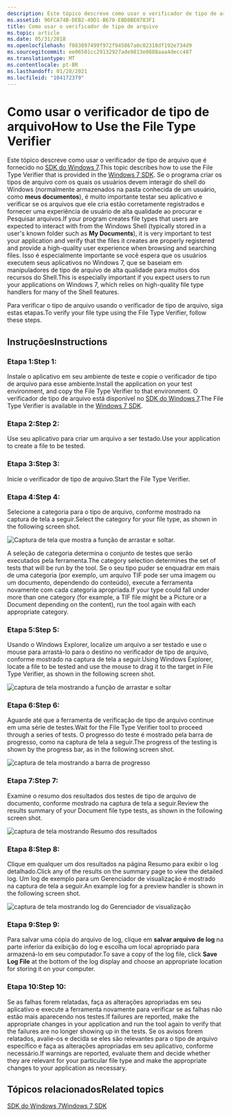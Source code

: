 ```yaml
---
description: Este tópico descreve como usar o verificador de tipo de arquivo que é fornecido no SDK do Windows 7.
ms.assetid: 96FCA74B-DEB2-49D1-B670-EBD8BE0783F1
title: Como usar o verificador de tipo de arquivo
ms.topic: article
ms.date: 05/31/2018
ms.openlocfilehash: f083897499f972f945867a0c02318df192e734d9
ms.sourcegitcommit: ee06501cc29132927ade9813e0888aaa4decc487
ms.translationtype: MT
ms.contentlocale: pt-BR
ms.lasthandoff: 01/28/2021
ms.locfileid: "104172379"
---
```

# <a name="how-to-use-the-file-type-verifier"></a><span data-ttu-id="fee04-103">Como usar o verificador de tipo de arquivo</span><span class="sxs-lookup"><span data-stu-id="fee04-103">How to Use the File Type Verifier</span></span>

<span data-ttu-id="fee04-104">Este tópico descreve como usar o verificador de tipo de arquivo que é fornecido no [SDK do Windows 7](https://msdn.microsoft.com/windowsvista/bb980924.aspx).</span><span class="sxs-lookup"><span data-stu-id="fee04-104">This topic describes how to use the File Type Verifier that is provided in the [Windows 7 SDK](https://msdn.microsoft.com/windowsvista/bb980924.aspx).</span></span> <span data-ttu-id="fee04-105">Se o programa criar os tipos de arquivo com os quais os usuários devem interagir do shell do Windows (normalmente armazenados na pasta conhecida de um usuário, como **meus documentos**), é muito importante testar seu aplicativo e verificar se os arquivos que ele cria estão corretamente registrados e fornecer uma experiência de usuário de alta qualidade ao procurar e Pesquisar arquivos.</span><span class="sxs-lookup"><span data-stu-id="fee04-105">If your program creates file types that users are expected to interact with from the Windows Shell (typically stored in a user's known folder such as **My Documents**), it is very important to test your application and verify that the files it creates are properly registered and provide a high-quality user experience when browsing and searching files.</span></span> <span data-ttu-id="fee04-106">Isso é especialmente importante se você espera que os usuários executem seus aplicativos no Windows 7, que se baseiam em manipuladores de tipo de arquivo de alta qualidade para muitos dos recursos do Shell.</span><span class="sxs-lookup"><span data-stu-id="fee04-106">This is especially important if you expect users to run your applications on Windows 7, which relies on high-quality file type handlers for many of the Shell features.</span></span>

<span data-ttu-id="fee04-107">Para verificar o tipo de arquivo usando o verificador de tipo de arquivo, siga estas etapas.</span><span class="sxs-lookup"><span data-stu-id="fee04-107">To verify your file type using the File Type Verifier, follow these steps.</span></span>

## <a name="instructions"></a><span data-ttu-id="fee04-108">Instruções</span><span class="sxs-lookup"><span data-stu-id="fee04-108">Instructions</span></span>

### <a name="step-1"></a><span data-ttu-id="fee04-109">Etapa 1:</span><span class="sxs-lookup"><span data-stu-id="fee04-109">Step 1:</span></span>

<span data-ttu-id="fee04-110">Instale o aplicativo em seu ambiente de teste e copie o verificador de tipo de arquivo para esse ambiente.</span><span class="sxs-lookup"><span data-stu-id="fee04-110">Install the application on your test environment, and copy the File Type Verifier to that environment.</span></span> <span data-ttu-id="fee04-111">O verificador de tipo de arquivo está disponível no [SDK do Windows 7](https://msdn.microsoft.com/windowsvista/bb980924.aspx).</span><span class="sxs-lookup"><span data-stu-id="fee04-111">The File Type Verifier is available in the [Windows 7 SDK](https://msdn.microsoft.com/windowsvista/bb980924.aspx).</span></span>

### <a name="step-2"></a><span data-ttu-id="fee04-112">Etapa 2:</span><span class="sxs-lookup"><span data-stu-id="fee04-112">Step 2:</span></span>

<span data-ttu-id="fee04-113">Use seu aplicativo para criar um arquivo a ser testado.</span><span class="sxs-lookup"><span data-stu-id="fee04-113">Use your application to create a file to be tested.</span></span>

### <a name="step-3"></a><span data-ttu-id="fee04-114">Etapa 3:</span><span class="sxs-lookup"><span data-stu-id="fee04-114">Step 3:</span></span>

<span data-ttu-id="fee04-115">Inicie o verificador de tipo de arquivo.</span><span class="sxs-lookup"><span data-stu-id="fee04-115">Start the File Type Verifier.</span></span>

### <a name="step-4"></a><span data-ttu-id="fee04-116">Etapa 4:</span><span class="sxs-lookup"><span data-stu-id="fee04-116">Step 4:</span></span>

<span data-ttu-id="fee04-117">Selecione a categoria para o tipo de arquivo, conforme mostrado na captura de tela a seguir.</span><span class="sxs-lookup"><span data-stu-id="fee04-117">Select the category for your file type, as shown in the following screen shot.</span></span>

![Captura de tela que mostra a função de arrastar e soltar.](images/file-assoc/filetypeverifier1.png)

<span data-ttu-id="fee04-119">A seleção de categoria determina o conjunto de testes que serão executados pela ferramenta.</span><span class="sxs-lookup"><span data-stu-id="fee04-119">The category selection determines the set of tests that will be run by the tool.</span></span> <span data-ttu-id="fee04-120">Se o seu tipo puder se enquadrar em mais de uma categoria (por exemplo, um arquivo TIF pode ser uma imagem ou um documento, dependendo do conteúdo), execute a ferramenta novamente com cada categoria apropriada.</span><span class="sxs-lookup"><span data-stu-id="fee04-120">If your type could fall under more than one category (for example, a TIF file might be a Picture or a Document depending on the content), run the tool again with each appropriate category.</span></span>

### <a name="step-5"></a><span data-ttu-id="fee04-121">Etapa 5:</span><span class="sxs-lookup"><span data-stu-id="fee04-121">Step 5:</span></span>

<span data-ttu-id="fee04-122">Usando o Windows Explorer, localize um arquivo a ser testado e use o mouse para arrastá-lo para o destino no verificador de tipo de arquivo, conforme mostrado na captura de tela a seguir.</span><span class="sxs-lookup"><span data-stu-id="fee04-122">Using Windows Explorer, locate a file to be tested and use the mouse to drag it to the target in File Type Verifier, as shown in the following screen shot.</span></span>

![captura de tela mostrando a função de arrastar e soltar](images/file-assoc/filetypeverifier2.png)

### <a name="step-6"></a><span data-ttu-id="fee04-124">Etapa 6:</span><span class="sxs-lookup"><span data-stu-id="fee04-124">Step 6:</span></span>

<span data-ttu-id="fee04-125">Aguarde até que a ferramenta de verificação de tipo de arquivo continue em uma série de testes.</span><span class="sxs-lookup"><span data-stu-id="fee04-125">Wait for the File Type Verifier tool to proceed through a series of tests.</span></span> <span data-ttu-id="fee04-126">O progresso do teste é mostrado pela barra de progresso, como na captura de tela a seguir.</span><span class="sxs-lookup"><span data-stu-id="fee04-126">The progress of the testing is shown by the progress bar, as in the following screen shot.</span></span>

![captura de tela mostrando a barra de progresso](images/file-assoc/filetypeverifier3.png)

### <a name="step-7"></a><span data-ttu-id="fee04-128">Etapa 7:</span><span class="sxs-lookup"><span data-stu-id="fee04-128">Step 7:</span></span>

<span data-ttu-id="fee04-129">Examine o resumo dos resultados dos testes de tipo de arquivo de documento, conforme mostrado na captura de tela a seguir.</span><span class="sxs-lookup"><span data-stu-id="fee04-129">Review the results summary of your Document file type tests, as shown in the following screen shot.</span></span>

![captura de tela mostrando Resumo dos resultados](images/file-assoc/filetypeverifier4.png)

### <a name="step-8"></a><span data-ttu-id="fee04-131">Etapa 8:</span><span class="sxs-lookup"><span data-stu-id="fee04-131">Step 8:</span></span>

<span data-ttu-id="fee04-132">Clique em qualquer um dos resultados na página Resumo para exibir o log detalhado.</span><span class="sxs-lookup"><span data-stu-id="fee04-132">Click any of the results on the summary page to view the detailed log.</span></span> <span data-ttu-id="fee04-133">Um log de exemplo para um Gerenciador de visualização é mostrado na captura de tela a seguir.</span><span class="sxs-lookup"><span data-stu-id="fee04-133">An example log for a preview handler is shown in the following screen shot.</span></span>

![captura de tela mostrando log do Gerenciador de visualização](images/file-assoc/filetypeverifier5.png)

### <a name="step-9"></a><span data-ttu-id="fee04-135">Etapa 9:</span><span class="sxs-lookup"><span data-stu-id="fee04-135">Step 9:</span></span>

<span data-ttu-id="fee04-136">Para salvar uma cópia do arquivo de log, clique em **salvar arquivo de log** na parte inferior da exibição do log e escolha um local apropriado para armazená-lo em seu computador.</span><span class="sxs-lookup"><span data-stu-id="fee04-136">To save a copy of the log file, click **Save Log File** at the bottom of the log display and choose an appropriate location for storing it on your computer.</span></span>

### <a name="step-10"></a><span data-ttu-id="fee04-137">Etapa 10:</span><span class="sxs-lookup"><span data-stu-id="fee04-137">Step 10:</span></span>

<span data-ttu-id="fee04-138">Se as falhas forem relatadas, faça as alterações apropriadas em seu aplicativo e execute a ferramenta novamente para verificar se as falhas não estão mais aparecendo nos testes.</span><span class="sxs-lookup"><span data-stu-id="fee04-138">If failures are reported, make the appropriate changes in your application and run the tool again to verify that the failures are no longer showing up in the tests.</span></span> <span data-ttu-id="fee04-139">Se os avisos forem relatados, avalie-os e decida se eles são relevantes para o tipo de arquivo específico e faça as alterações apropriadas em seu aplicativo, conforme necessário.</span><span class="sxs-lookup"><span data-stu-id="fee04-139">If warnings are reported, evaluate them and decide whether they are relevant for your particular file type and make the appropriate changes to your application as necessary.</span></span>

## <a name="related-topics"></a><span data-ttu-id="fee04-140">Tópicos relacionados</span><span class="sxs-lookup"><span data-stu-id="fee04-140">Related topics</span></span>

<dl> <dt>

[<span data-ttu-id="fee04-141">SDK do Windows 7</span><span class="sxs-lookup"><span data-stu-id="fee04-141">Windows 7 SDK</span></span>](https://msdn.microsoft.com/windowsvista/bb980924.aspx)
</dt> </dl>

 

 



